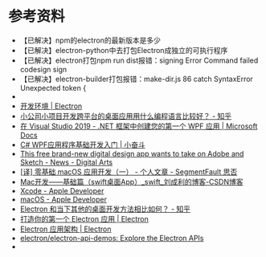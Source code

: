 # 参考资料

* 【已解决】npm的electron的最新版本是多少
* 【已解决】electron-python中去打包Electron成独立的可执行程序
* 【已解决】electron打包npm run dist报错：signing Error Command failed codesign sign
* 【已解决】electron-builder打包报错：make-dir.js 86 catch SyntaxError Unexpected token {
* 
* [开发环境 | Electron](https://www.electronjs.org/docs/tutorial/development-environment)
* [小公司小项目开发跨平台的桌面应用用什么编程语言比较好？ - 知乎](https://www.zhihu.com/question/20586845/answer/1249176614)
* [在 Visual Studio 2019 - .NET 框架中创建您的第一个 WPF 应用 | Microsoft Docs](https://docs.microsoft.com/zh-cn/dotnet/framework/wpf/getting-started/walkthrough-my-first-wpf-desktop-application)
* [C# WPF应用程序基础开发入门 | 小奋斗](http://www.what21.com/sys/view/csharp-net_1_1474214405406.html)
* [This free brand-new digital design app wants to take on Adobe and Sketch - News - Digital Arts](https://www.digitalartsonline.co.uk/news/creative-software/this-free-brand-new-digital-design-app-wants-take-on-adobe-sketch/)
* [\[译\] 零基础 macOS 应用开发（一） - 个人文章 - SegmentFault 思否](https://segmentfault.com/a/1190000011137754)
* [Mac开发——基础篇（swift桌面App）_swift_刘成利的博客-CSDN博客](https://blog.csdn.net/IT_liuchengli/article/details/83538845)
* [Xcode - Apple Developer](https://developer.apple.com/cn/xcode/)
* [macOS - Apple Developer](https://developer.apple.com/cn/macos/)
* [Electron 和当下其他的桌面开发方法相比如何？ - 知乎](https://www.zhihu.com/question/264999651)
* [打造你的第一个 Electron 应用 | Electron](https://www.electronjs.org/docs/tutorial/first-app)
* [Electron 应用架构 | Electron](https://electronjs.org/docs/tutorial/application-architecture#main-and-renderer-processes)
* [electron/electron-api-demos: Explore the Electron APIs](https://github.com/electron/electron-api-demos)
* 